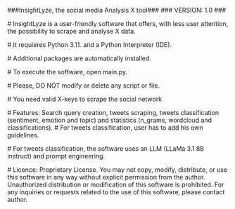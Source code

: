 ###InsightLyze, the social media Analysis X tool### \### VERSION: 1.0
\###

\# InsightLyze is a user-friendly software that offers, with less user
attention, the possibility to scrape and analyse X data.

\# It requieres Python 3.11. and a Python Interpreter (IDE).

\# Additional packages are automatically installed.

\# To execute the software, open main.py.

\# Please, DO NOT modify or delete any script or file.

\# You need valid X-keys to scrape the social network

\# Features: Search query creation, tweets scraping, tweets
classification (sentiment, emotion and topic) and statistics (n_grams,
wordcloud and classifications). \# For tweets classification, user has
to add his own guidelines.

\# For tweets classification, the software uses an LLM (LLaMa 3.1 8B instruct) and prompt engineering.

\# Licence: Proprietary License. You may not copy, modify,
distribute, or use this software in any way without explicit permission
from the author. Unauthorized distribution or modification of this
software is prohibited. For any inquiries or requests related to the use
of this software, please contact author.
